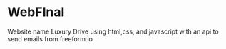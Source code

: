 # WebFInal
Website name Luxury Drive using html,css, and javascript with an api to send emails from freeform.io
